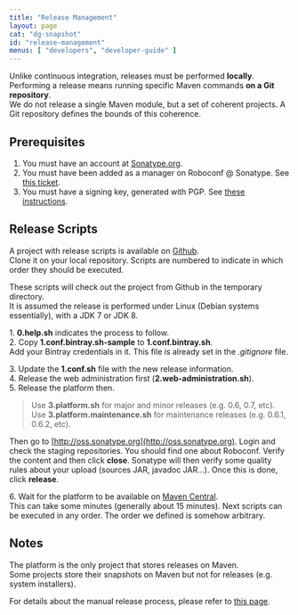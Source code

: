 ```yaml
---
title: "Release Management"
layout: page
cat: "dg-snapshot"
id: "release-management"
menus: [ "developers", "developer-guide" ]
---
```


Unlike continuous integration, releases must be performed **locally**.  
Performing a release means running specific Maven commands **on a Git repository**.  
We do not release a single Maven module, but a set of coherent projects. A Git repository defines the bounds of this coherence.


## Prerequisites

1. You must have an account at [Sonatype.org](https://oss.sonatype.org/).
2. You must have been added as a manager on Roboconf @ Sonatype. See [this ticket](https://issues.sonatype.org/browse/OSSRH-11576).
3. You must have a signing key, generated with PGP. See [these instructions](http://central.sonatype.org/pages/working-with-pgp-signatures.html).


## Release Scripts

A project with release scripts is available on [Github](https://github.com/roboconf/roboconf-release-scripts).  
Clone it on your local repository. Scripts are numbered to indicate in which order they should be executed.

These scripts will check out the project from Github in the temporary directory.  
It is assumed the release is performed under Linux (Debian systems essentially), with a JDK 7 or JDK 8.

1\. **0.help.sh** indicates the process to follow.  
2\. Copy **1.conf.bintray.sh-sample** to **1.conf.bintray.sh**.  
Add your Bintray credentials in it. This file is already set in the *.gitignore* file.

3\. Update the **1.conf.sh** file with the new release information.  
4\. Release the web administration first (**2.web-administration.sh**).  
5\. Release the platform then.

> Use **3.platform.sh** for major and minor releases (e.g. 0.6, 0.7, etc).  
> Use **3.platform.maintenance.sh** for maintenance releases (e.g. 0.6.1, 0.6.2, etc).

Then go to [http://oss.sonatype.org](http://oss.sonatype.org). Login and check the staging repositories.
You should find one about Roboconf. Verify the content and then click **close**. Sonatype will then verify
some quality rules about your upload (sources JAR, javadoc JAR...). Once this is done, click **release**.

6\. Wait for the platform to be available on [Maven Central](http://repo1.maven.org/maven2/net/roboconf).  
This can take some minutes (generally about 15 minutes). Next scripts can be executed in any order.
The order we defined is somehow arbitrary.


## Notes

The platform is the only project that stores releases on Maven.  
Some projects store their snapshots on Maven but not for releases (e.g. system installers).

For details about the manual release process, please refer to [this page](release-management-by-hand.html).
